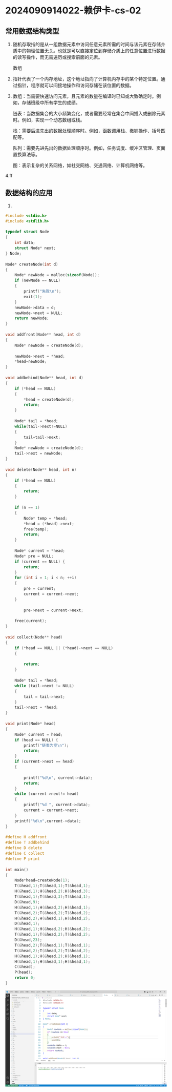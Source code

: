 # 2024090914022-赖伊卡-cs-02
## 常用数据结构类型
1. 随机存取指的是从一组数据元素中访问任意元素所需的时间与该元素在存储介质中的物理位置无关。也就是可以直接定位到存储介质上的任意位置进行数据的读写操作，而无需遍历或搜索前面的元素。

   数组
2. 指针代表了一个内存地址，这个地址指向了计算机内存中的某个特定位置。通过指针，程序就可以间接地操作和访问存储在该位置的数据。
3. 数组：当需要快速访问元素，且元素的数量在编译时已知或大致确定时。例如，存储班级中所有学生的成绩。
   
   链表：当数据集合的大小频繁变化，或者需要经常在集合中间插入或删除元素时。例如，实现一个动态数组或栈。
   
   栈：需要后进先出的数据处理顺序时。例如，函数调用栈、撤销操作、括号匹配等。
   
   队列：需要先进先出的数据处理顺序时。例如，任务调度、缓冲区管理、页面置换算法等。
   
   图：表示复杂的关系网络，如社交网络、交通网络、计算机网络等。

4.ff
## 数据结构的应用
1.
```c
#include <stdio.h>
#include <stdlib.h>

typedef struct Node 
{
    int data;       
    struct Node* next;
} Node;

Node* createNode(int d) 
{
    Node* newNode = malloc(sizeof(Node)); 
    if (newNode == NULL) 
    {
        printf("失败\n");
        exit(1); 
    }
    newNode->data = d;
    newNode->next = NULL;
    return newNode;
}

void addfront(Node** head, int d) 
{
    Node* newNode = createNode(d);
    
    newNode->next = *head;
    *head=newNode;
}

void addbehind(Node** head, int d) 
{
    if (*head == NULL) 
    {
        *head = createNode(d);
        return;
    }

    Node* tail = *head;
    while(tail->next!=NULL)
    {
        tail=tail->next;
    }
    Node* newNode = createNode(d);
    tail->next = newNode; 
}

void delete(Node** head, int n) 
{
    if (*head == NULL)
    {
        return;
    }

    if (n == 1) 
    {
        Node* temp = *head;
        *head = (*head)->next;
        free(temp); 
        return;
    }

    Node* current = *head;
    Node* pre = NULL;
    if (current == NULL) {
        return;
    }
    for (int i = 1; i < n; ++i) 
    {
        pre = current;
        current = current->next;
    }

        pre->next = current->next;

    free(current); 
}

void collect(Node** head) 
{
    if (*head == NULL || (*head)->next == NULL) 
    {
    
        return;
    }

    Node* tail = *head;
    while (tail->next != NULL) 
    {
        tail = tail->next;
    }
    tail->next = *head;
}

void print(Node* head) 
{
    Node* current = head;
    if (head == NULL) {
        printf("链表为空\n");
        return;
    }
    if (current->next == head) 
    {

        printf("%d\n", current->data);
        return;
    }
    while (current->next!= head)
    {
        printf("%d ", current->data);
        current = current->next; 
    }
    printf("%d\n",current->data);
}

#define H addfront
#define T addbehind
#define D delete
#define C collect
#define P print

int main()
{
    Node*head=createNode(1);
    T(&head,1);T(&head,1);T(&head,1);
    H(&head,1);H(&head,2);H(&head,3);
    T(&head,1);T(&head,3);T(&head,1);
    D(&head,9);
    H(&head,1);H(&head,2);H(&head,1);
    T(&head,2);T(&head,2);T(&head,2);
    H(&head,2);H(&head,1);H(&head,2);
    D(&head,1);
    H(&head,1);H(&head,2);H(&head,2);
    T(&head,1);T(&head,2);T(&head,2);
    D(&head,23);
    T(&head,2);T(&head,1);T(&head,1);
    T(&head,2);T(&head,2);T(&head,2);
    H(&head,1);H(&head,2);H(&head,1);
    H(&head,1);H(&head,1);H(&head,1);
    C(&head);
    P(head);
    return 0;
}
```
![image](https://github.com/Taylor-Lai/2024090914022-laiyika-CS-02/blob/main/%E5%B1%8F%E5%B9%95%E6%88%AA%E5%9B%BE%202024-10-22%20173727.png)

